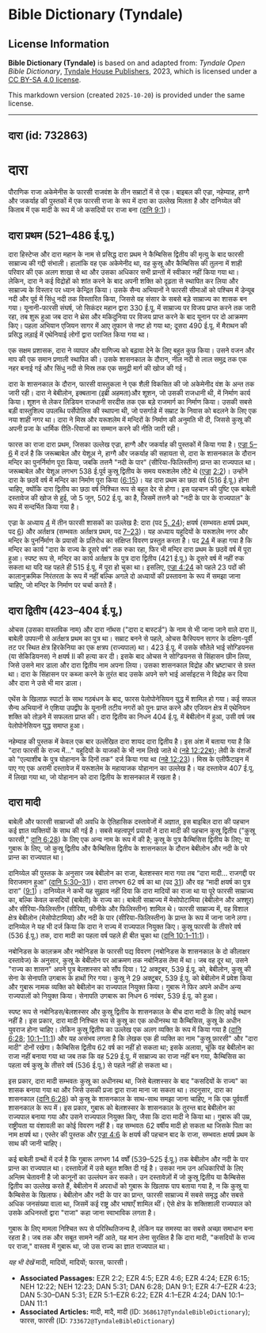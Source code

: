 # Bible Dictionary (Tyndale)

## License Information

**Bible Dictionary (Tyndale)** is based on and adapted from: _Tyndale Open Bible Dictionary_, [Tyndale House Publishers](https://tyndaleopenresources.com/), 2023, which is licensed under a [CC BY-SA 4.0 license](https://creativecommons.org/licenses/by-sa/4.0/legalcode.en).

This markdown version (created `2025-10-20`) is provided under the same license.



--------------------------------

## दारा (id: 732863)

दारा
====

पौराणिक राजा अकेमेनीस के फारसी राजवंश के तीन सम्राटों में से एक। बाइबल की एज्रा, नहेम्याह, हाग्गै और जकर्याह की पुस्तकों में एक फारसी राजा के रूप में दारा का उल्लेख मिलता है और दानिय्येल की किताब में एक मादी के रूप में जो कसदियों पर राजा बना ([दानि 9:1](https://ref.ly/Dan9:1))।

दारा प्रथम (521–486 ई.पू.)
--------------------------

दारा हिस्टेप्स और दारा महान के नाम से प्रसिद्ध दारा प्रथम ने कैम्बिसिस द्वितीय की मृत्यु के बाद फारसी साम्राज्य की गद्दी संभाली। हालांकि वह एक अकेमेनीद था, वह कुस्रू और कैम्बिसिस की तुलना में शाही परिवार की एक अलग शाखा से था और उसका अधिकार सभी प्रान्तों में स्वीकार नहीं किया गया था। लेकिन, दारा ने कई विद्रोहों को शांत करने के बाद अपनी शक्ति को दृढ़ता से स्थापित कर लिया और साम्राज्य के विस्तार पर ध्यान केन्द्रित किया। उसके सैन्य अभियानों ने फारसी सीमाओं को पश्चिम में डेन्यूब नदी और पूर्व में सिंधु नदी तक विस्तारित किया, जिससे वह संसार के सबसे बड़े साम्राज्य का शासक बन गया। यूनानी\-फारसी संघर्ष, जो सिकंदर महान द्वारा 330 ई.पू. में साम्राज्य पर विजय प्राप्त करने तक जारी रहा, तब शुरू हुआ जब दारा ने थ्रेस और मकिदुनिया पर विजय प्राप्त करने के बाद यूनान पर दो आक्रमण किए। पहला अभियान एजियन सागर में आए तूफान से नष्ट हो गया था; दूसरा 490 ई.पू. में मैराथन की प्रसिद्ध लड़ाई में एथेनियाई लोगों द्वारा पराजित किया गया था।

एक सक्षम प्रशासक, दारा ने व्यापार और वाणिज्य को बढ़ावा देने के लिए बहुत कुछ किया। उसने वजन और माप की एक समान प्रणाली स्थापित की। उसके शासनकाल के दौरान, नील नदी से लाल समुद्र तक एक नहर बनाई गई और सिंधु नदी से मिस्र तक एक समुद्री मार्ग की खोज की गई।

दारा के शासनकाल के दौरान, फारसी वास्तुकला ने एक शैली विकसित की जो अकेमेनीद वंश के अन्त तक जारी रही। दारा ने बेबीलोन, इक्बताना (इब्री अहमता)और शूशन, जो उसकी राजधानी थी, में निर्माण कार्य किया। शूशन से लेकर लिडियन राजधानी सरदीस तक एक बड़े राजमार्ग का निर्माण किया। उसकी सबसे बड़ी वास्तुशिल्प उपलब्धि पर्सेपोलिस की स्थापना थी, जो पसर्गाडे में सम्राट के निवास को बदलने के लिए एक नया शाही नगर था। दारा ने मिस्र और यरूशलेम में मन्दिरों के निर्माण की अनुमति भी दी, जिससे कुस्रू की अपनी प्रजा के धार्मिक रीति\-रिवाजों का सम्मान करने की नीति जारी रही।

फारस का राजा दारा प्रथम, जिसका उल्लेख एज्रा, हाग्गै और जकर्याह की पुस्तकों में किया गया है। [एज्रा 5–6](https://ref.ly/Ezra5:1-Ezra6:22) में दर्ज है कि जरूब्बाबेल और येशूअ ने, हाग्गै और जकर्याह की सहायता से, दारा के शासनकाल के दौरान मन्दिर का पुनर्निर्माण पूरा किया, जबकि तत्तनै "नदी के पार" (सीरिया\-फिलिस्तीन) प्रान्त का राज्यपाल था। जरूब्बाबेल और येशूअ लगभग 538 ई.पूर्व कुस्रू द्वितीय के समय यरूशलेम लौटे थे ([एज्रा](https://ref.ly/Ezra5:1-Ezra6:22) [2:2](https://ref.ly/Ezra2:2))। उन्होंने दारा के छठवें वर्ष में मन्दिर का निर्माण पूरा किया ([6:15](https://ref.ly/Ezra6:15))। यह दारा प्रथम का छठा वर्ष (516 ई.पू.) होना चाहिए, क्योंकि दारा द्वितीय का छठा वर्ष निश्चित रूप से बहुत देर से होगा। इस पहचान की पुष्टि एक बाबेली दस्तावेज की खोज से हुई, जो 5 जून, 502 ई.पू. का है, जिसमें तत्तनै को "नदी के पार के राज्यपाल" के रूप में सन्दर्भित किया गया है।

एज्रा के अध्याय [4](https://ref.ly/Ezra4:1-Ezra4:24) में तीन फारसी शासकों का उल्लेख है: दारा (पद [5, 24](https://ref.ly/Ezra4:5,Ezra4:24)); क्षयर्ष (सम्भवतः क्षयर्ष प्रथम, पद [6](https://ref.ly/Ezra4:6)) और अर्तक्षत्र (सम्भवतः अर्तक्षत्र प्रथम, पद [7–23](https://ref.ly/Ezra4:7-Ezra4:23))। यह अध्याय यहूदियों के यरूशलेम नगर और मन्दिर के पुनर्निर्माण के प्रयासों के प्रतिरोध का संक्षिप्त विवरण प्रस्तुत करता है। पद [24](https://ref.ly/Ezra4:24) में कहा गया है कि मन्दिर का कार्य "दारा के राज्य के दूसरे वर्ष" तक रुका रहा, फिर भी मन्दिर दारा प्रथम के छठवें वर्ष में पूरा हुआ। स्पष्ट रूप से, मन्दिर का कार्य अर्तक्षत्र के पुत्र दारा द्वितीय (421 ई.पू.) के दूसरे वर्ष में नहीं रुक सकता था यदि यह पहले ही 515 ई.पू. में पूरा हो चुका था। इसलिए, [एज्रा 4:24](https://ref.ly/Ezra4:24) को पहले 23 पदों की कालानुक्रमिक निरंतरता के रूप में नहीं बल्कि अगले दो अध्यायों की प्रस्तावना के रूप में समझा जाना चाहिए, जो मन्दिर के निर्माण पर चर्चा करते हैं।

दारा द्वितीय (423–404 ई.पू.)
----------------------------

ओचस (उसका वास्तविक नाम) और दारा नॉथस ("दारा द बास्टर्ड") के नाम से भी जाना जाने वाले दारा II, बाबेली उपपत्नी से अर्तक्षत्र प्रथम का पुत्र था। सम्राट बनने से पहले, ओचस कैस्पियन सागर के दक्षिण\-पूर्वी तट पर स्थित क्षेत्र हिरकेनिया का एक क्षत्रप (राज्यपाल) था। 423 ई.पू. में उसके सौतेले भाई सोग्डियनस (या सेकिडियनस) ने क्षयर्ष II की हत्या कर दी। इसके बाद ओचस ने सोग्डियनस से सिंहासन छीन लिया, जिसे उसने मार डाला और दारा द्वितीय नाम अपना लिया। उसका शासनकाल विद्रोह और भ्रष्टाचार से ग्रस्त था। दारा के सिंहासन पर कब्जा करने के तुरंत बाद उसके अपने सगे भाई आर्साइटस ने विद्रोह कर दिया और दारा ने उसे भी मार डाला।

एथेंस के खिलाफ़ स्पार्टा के साथ गठबंधन के बाद, फारस पेलोपोनेसियन युद्ध में शामिल हो गया। कई सफल सैन्य अभियानों ने एशिया उपद्वीप के यूनानी तटीय नगरों को पुनः प्राप्त करने और एजियन क्षेत्र में एथेनियन शक्ति को तोड़ने में सफलता प्राप्त की। दारा द्वितीय का निधन 404 ई.पू. में बेबीलोन में हुआ, उसी वर्ष जब पेलोपोनेसियन युद्ध समाप्त हुआ।

नहेम्याह की पुस्तक में केवल एक बार उल्लेखित दारा शायद दारा द्वितीय है। इस अंश में बताया गया है कि "दारा फारसी के राज्य में..." यहूदियों के याजकों के भी नाम लिखे जाते थे ([नहे 12:22ब](https://ref.ly/Neh12:22)); लेवी के वंशजों को "एल्याशीब के पुत्र योहानान के दिनों तक" दर्ज किया गया था ([नहे 12:23](https://ref.ly/Neh12:23))। मिस्र के एलीफैंटाइन में पाए गए एक अरामी दस्तावेज में यरूशलेम के महायाजक योहानान का उल्लेख है। यह दस्तावेज 407 ई.पू. में लिखा गया था, जो योहानान को दारा द्वितीय के शासनकाल में रखता है।

दारा मादी
---------

बाबेली और फारसी साम्राज्यों की अवधि के ऐतिहासिक दस्तावेजों में अज्ञात, इस बाइबिल दारा की पहचान कई ज्ञात व्यक्तियों के साथ की गई है। सबसे महत्वपूर्ण प्रयासों ने दारा मादी की पहचान कुस्रू द्वितीय ("कुस्रू फारसी," [दानि 6:28](https://ref.ly/Dan6:28)) के लिए एक अन्य नाम के रूप में की है; कुस्रू के पुत्र कैम्बिसिस द्वितीय के लिए; या गुबारू के लिए, जो कुस्रू द्वितीय और कैम्बिसिस द्वितीय के शासनकाल के दौरान बेबीलोन और नदी के परे प्रान्त का राज्यपाल था।

दानिय्येल की पुस्तक के अनुसार जब बेबीलोन का राजा, बेलशस्सर मारा गया तब “दारा मादी... राजगद्दी पर विराजमान हुआ” ([दानि 5:30–31](https://ref.ly/Dan5:30-Dan5:31))। दारा लगभग 62 वर्ष का था (पद [31](https://ref.ly/Dan5:31)) और वह “मादी क्षयर्ष का पुत्र दारा” ([9:1](https://ref.ly/Dan9:1))। दानिय्येल ने कभी यह सुझाव नहीं दिया कि दारा मादियों का राजा था या पूरे फारसी साम्राज्य का, बल्कि केवल कसदियों (बाबेली) के राज्य का। बाबेली साम्राज्य में मेसोपोटामिया (बेबीलोन और अश्शूर) और सीरिया\-फिलिस्तीन (सीरिया, फीनीके और फिलिस्तीन) शामिल थे। फारसी साम्राज्य में, वह विशाल क्षेत्र बेबीलोन (मेसोपोटामिया) और नदी के पार (सीरिया\-फिलिस्तीन) के प्रान्त के रूप में जाना जाने लगा। दानिय्येल ने यह भी दर्ज किया कि दारा ने राज्य में राज्यपाल नियुक्त किए। कुस्रू फारसी के तीसरे वर्ष (536 ई.पू.) तक, दारा मादी का पहला वर्ष पहले ही बीत चुका था ([दानि 10:1–11:1](https://ref.ly/Dan10:1-Dan11:1))।

नबोनिडस के कालक्रम और नबोनिडस के फारसी पद्य विवरण (नबोनिडस के शासनकाल के दो कीलाक्षर दस्तावेज) के अनुसार, कुस्रू के बेबीलोन पर आक्रमण तक नबोनिडस तेमा में था। जब वह दूर था, उसने "राज्य का शासन" अपने पुत्र बेलशस्सर को सौंप दिया। 12 अक्टूबर, 539 ई.पू. को, बेबीलोन, कुस्रू की सेना के सेनापति उगबारू के हाथों गिर गया। कुस्रू ने 29 अक्टूबर, 539 ई.पू. को बेबीलोन में प्रवेश किया और गुबारू नामक व्यक्ति को बेबीलोन का राज्यपाल नियुक्त किया। गुबारू ने फिर अपने अधीन अन्य राज्यपालों को नियुक्त किया। सेनापति उगबारू का निधन 6 नवंबर, 539 ई.पू. को हुआ।

स्पष्ट रूप से नबोनिडस/बेलशस्सर और कुस्रू द्वितीय के शासनकाल के बीच दारा मादी के लिए कोई स्थान नहीं है। इस प्रकार, दारा मादी निश्चित रूप से कुस्रू का एक अधीनस्थ या कैम्बिसिस, कुस्रू के अधीन युवराज होना चाहिए। लेकिन कुस्रू द्वितीय का उल्लेख एक अलग व्यक्ति के रूप में किया गया है ([दानि 6:28](https://ref.ly/Dan6:28); [10:1–11:1](https://ref.ly/Dan10:1-Dan11:1)) और यह असंभव लगता है कि लेखक एक ही व्यक्ति का नाम "कुस्रू फ़ारसी" और "दारा मादी" दोनों रखेगा। कैम्बिसिस द्वितीय 62 वर्ष का नहीं हो सकता था; इसके अलावा, चूंकि वह बेबीलोन का राजा नहीं बनाया गया था जब तक कि वह 529 ई.पू. में साम्राज्य का राजा नहीं बन गया, कैम्बिसिस का पहला वर्ष कुस्रू के तीसरे वर्ष (536 ई.पू.) से पहले नहीं हो सकता था।

इस प्रकार, दारा मादी सम्भवतः कुस्रू का अधीनस्थ था, जिसे बेलशस्सर के बाद "कसदियों के राज्य" का शासक बनाया गया था और जिसे उसकी प्रजा द्वारा राजा माना जा सकता था। तदनुसार, दारा का शासनकाल ([दानि 6:28](https://ref.ly/Dan6:28)) को कुस्रू के शासनकाल के साथ\-साथ समझा जाना चाहिए, न कि एक पूर्ववर्ती शासनकाल के रूप में। इस प्रकार, गुबारू को बेलशस्सर के शासनकाल के तुरन्त बाद बेबीलोन का राज्यपाल बनाया गया और उसने राज्यपाल नियुक्त किए, जैसा कि दारा मादी ने किया था। गुबारू की उम्र, राष्ट्रीयता या वंशावली का कोई विवरण नहीं है। वह सम्भवतः 62 वर्षीय मादी हो सकता था जिसके पिता का नाम क्षयर्ष था। एस्तेर की पुस्तक और [एज्रा 4:6](https://ref.ly/Ezra4:6) के क्षयर्ष की पहचान बाद के राजा, सम्भवतः क्षयर्ष प्रथम के साथ की जानी चाहिए।

कई बाबेली ग्रन्थों में दर्ज है कि गुबारू लगभग 14 वर्षों (539–525 ई.पू.) तक बेबीलोन और नदी के पार प्रान्त का राज्यपाल था। दस्तावेज़ों में उसे बहुत शक्ति दी गई है। उसका नाम उन अधिकारियों के लिए अन्तिम चेतावनी है जो कानूनों का उल्लंघन कर सकते। उन दस्तावेज़ों में जो कुस्रू द्वितीय या कैम्बिसेस द्वितीय का उल्लेख करते हैं, बेबीलोन में अपराधों को गुबारू के खिलाफ पाप बताया गया है, न कि कुस्रू या कैम्बिसेस के खिलाफ। बेबीलोन और नदी के पार का प्रान्त, फारसी साम्राज्य में सबसे समृद्ध और सबसे अधिक जनसंख्या वाला था, जिसमें कई राष्ट्र और भाषाएँ शामिल थीं। ऐसे क्षेत्र के शक्तिशाली राज्यपाल को उसके अधिनस्तों द्वारा "राजा" कहा जाना स्वाभाविक लगता है।

गुबारू के लिए मामला निश्चित रूप से परिस्थितिजन्य है, लेकिन यह समस्या का सबसे अच्छा समाधान बना रहता है। जब तक और सबूत सामने नहीं आते, यह मान लेना सुरक्षित है कि दारा मादी, "कसदियों के राज्य पर राजा," वास्तव में गुबारू था, जो उस राज्य का ज्ञात राज्यपाल था।

*यह भी देखें* मादी, मादियों, मादियों; फारस, फारसी।

* **Associated Passages:** EZR 2:2; EZR 4:5; EZR 4:6; EZR 4:24; EZR 6:15; NEH 12:22; NEH 12:23; DAN 5:31; DAN 6:28; DAN 9:1; EZR 4:7–EZR 4:23; DAN 5:30–DAN 5:31; EZR 5:1–EZR 6:22; EZR 4:1–EZR 4:24; DAN 10:1–DAN 11:1
* **Associated Articles:** मादी, मादै, मादी (ID: `368617@TyndaleBibleDictionary`); फारस, फारसी (ID: `733672@TyndaleBibleDictionary`)


